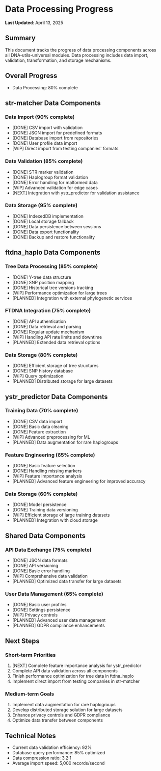 # Data Processing Progress

**Last Updated**: April 13, 2025

## Summary
This document tracks the progress of data processing components across all DNA-utils-universal modules. Data processing includes data import, validation, transformation, and storage mechanisms.

## Overall Progress
- Data Processing: 80% complete

## str-matcher Data Components

### Data Import (90% complete)
- [DONE] CSV import with validation
- [DONE] JSON import for predefined formats
- [DONE] Database import from repositories
- [DONE] User profile data import
- [WIP] Direct import from testing companies' formats

### Data Validation (85% complete)
- [DONE] STR marker validation
- [DONE] Haplogroup format validation
- [DONE] Error handling for malformed data
- [WIP] Advanced validation for edge cases
- [NEXT] Integration with ystr_predictor for validation assistance

### Data Storage (95% complete)
- [DONE] IndexedDB implementation
- [DONE] Local storage fallback
- [DONE] Data persistence between sessions
- [DONE] Data export functionality
- [DONE] Backup and restore functionality

## ftdna_haplo Data Components

### Tree Data Processing (85% complete)
- [DONE] Y-tree data structure
- [DONE] SNP position mapping
- [DONE] Historical tree versions tracking
- [WIP] Performance optimization for large trees
- [PLANNED] Integration with external phylogenetic services

### FTDNA Integration (75% complete)
- [DONE] API authentication
- [DONE] Data retrieval and parsing
- [DONE] Regular update mechanism
- [WIP] Handling API rate limits and downtime
- [PLANNED] Extended data retrieval options

### Data Storage (80% complete)
- [DONE] Efficient storage of tree structures
- [DONE] SNP history database
- [WIP] Query optimization
- [PLANNED] Distributed storage for large datasets

## ystr_predictor Data Components

### Training Data (70% complete)
- [DONE] CSV data import
- [DONE] Basic data cleaning
- [DONE] Feature extraction
- [WIP] Advanced preprocessing for ML
- [PLANNED] Data augmentation for rare haplogroups

### Feature Engineering (65% complete)
- [DONE] Basic feature selection
- [DONE] Handling missing markers
- [WIP] Feature importance analysis
- [PLANNED] Advanced feature engineering for improved accuracy

### Data Storage (60% complete)
- [DONE] Model persistence
- [DONE] Training data versioning
- [WIP] Efficient storage of large training datasets
- [PLANNED] Integration with cloud storage

## Shared Data Components

### API Data Exchange (75% complete)
- [DONE] JSON data formats
- [DONE] API versioning
- [DONE] Basic error handling
- [WIP] Comprehensive data validation
- [PLANNED] Optimized data transfer for large datasets

### User Data Management (65% complete)
- [DONE] Basic user profiles
- [DONE] Settings persistence
- [WIP] Privacy controls
- [PLANNED] Advanced user data management
- [PLANNED] GDPR compliance enhancements

## Next Steps

### Short-term Priorities
1. [NEXT] Complete feature importance analysis for ystr_predictor
2. Complete API data validation across all components
3. Finish performance optimization for tree data in ftdna_haplo
4. Implement direct import from testing companies in str-matcher

### Medium-term Goals
1. Implement data augmentation for rare haplogroups
2. Develop distributed storage solution for large datasets
3. Enhance privacy controls and GDPR compliance
4. Optimize data transfer between components

## Technical Notes
- Current data validation efficiency: 92%
- Database query performance: 85% optimized
- Data compression ratio: 3.2:1
- Average import speed: 5,000 records/second
